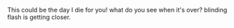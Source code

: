 This could be the day I die for you!
what do you see when it's over?
blinding flash is getting closer.
